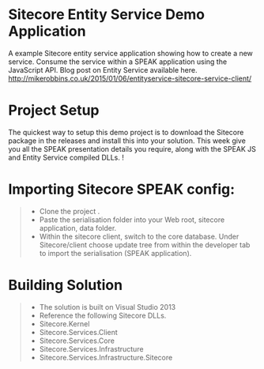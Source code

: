 Sitecore Entity Service Demo Application
===================

A example Sitecore entity service application showing how to create a new service. Consume the service within a SPEAK application using the JavaScript API. Blog post on Entity Service available here. <http://mikerobbins.co.uk/2015/01/06/entityservice-sitecore-service-client/>

Project Setup
===================


The quickest way to setup this demo project is to download the Sitecore package in the releases and install this into your solution. This week give you all the SPEAK presentation details you require, along with the SPEAK JS and Entity Service compiled DLLs. ! 

# **Importing Sitecore SPEAK config:**

> - Clone the project .
> - Paste the serialisation folder into your Web root, sitecore application, data folder. 
> - Within the sitecore client, switch to the core database. Under Sitecore/client choose update tree from within the developer tab to import the serialisation (SPEAK application).  


# **Building Solution**

> - The solution is built on Visual Studio 2013
> - Reference the following Sitecore DLLs.
> - Sitecore.Kernel
> - Sitecore.Services.Client
> - Sitecore.Services.Core
> - Sitecore.Services.Infrastructure
> - Sitecore.Services.Infrastructure.Sitecore
